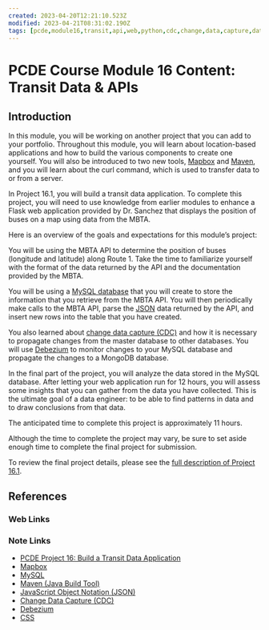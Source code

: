 ```yaml
---
created: 2023-04-20T12:21:10.523Z
modified: 2023-04-21T08:31:02.190Z
tags: [pcde,module16,transit,api,web,python,cdc,change,data,capture,database,container]
---
```

# PCDE Course Module 16 Content: Transit Data & APIs

## Introduction

In this module,
you will be working on another project that you can add to your portfolio.
Throughout this module,
you will learn about location-based applications and
how to build the various components to create one yourself.
You will also be introduced to two new tools,
[Mapbox][-mapbox] and [Maven][-maven],
and you will learn about the curl command,
which is used to transfer data to or from a server.

In Project 16.1, you will build a transit data application.
To complete this project, you will need to use knowledge from earlier modules to
enhance a Flask web application provided by Dr. Sanchez that
displays the position of buses on a map using data from the MBTA.

Here is an overview of the goals and expectations for this module’s project:

You will be using the MBTA API to determine the position of
buses (longitude and latitude) along Route 1.
Take the time to familiarize yourself with the format of
the data returned by the API and the documentation provided by the MBTA.

You will be using a [MySQL database][-mysql] that you will create to
store the information that you retrieve from the MBTA API.
You will then periodically make calls to the MBTA API,
parse the [JSON][-json] data returned by the API,
and insert new rows into the table that you have created.

You also learned about [change data capture (CDC)][-cdc] and
how it is necessary to
propagate changes from the master database to other databases.
You will use [Debezium][-debezium] to monitor changes to your MySQL database and
propagate the changes to a MongoDB database.

In the final part of the project,
you will analyze the data stored in the MySQL database.
After letting your web application run for 12 hours,
you will assess some insights that you can gather from the data you have collected.
This is the ultimate goal of a data engineer:
to be able to find patterns in data and to draw conclusions from that data.

The anticipated time to complete this project is approximately 11 hours.

Although the time to complete the project may vary,
be sure to set aside enough time to complete the final project for submission.

To review the final project details,
please see the [full description of Project 16.1][-project16].

## References

### Web Links

<!-- Hidden References -->

### Note Links

* [PCDE Project 16: Build a Transit Data Application][-project16]
* [Mapbox][-mapbox]
* [MySQL][-mysql]
* [Maven (Java Build Tool)][-maven]
* [JavaScript Object Notation (JSON)][-json]
* [Change Data Capture (CDC)][-cdc]
* [Debezium][-debezium]
* [CSS][-css]

<!-- Hidden References -->
[-project16]: pcde-project-16.md "PCDE Project 16: Build a Transit Data Application"
[-mapbox]: mapbox.md "Mapbox"
[-mysql]: mysql.md "MySQL"
[-maven]: maven.md "Maven (Java Build Tool)"
[-json]: json.md "JavaScript Object Notation (JSON)"
[-cdc]: cdc.md "Change Data Capture (CDC)"
[-debezium]: debezium.md "Debezium"
[-css]: css.md "CSS"

